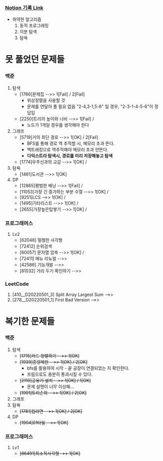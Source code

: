 ### [Notion 기록 Link](https://jnam.notion.site/3a57997df12848f093fb434e7fef4c4c)

- 취약한 알고리즘
  1. 동적 프로그래밍
  2. 이분 탐색
  3. 탐욕

# 못 풀었던 문제들
### 백준
1. 탐색
   - [1766]문제집 -->> 1[Fail] / 2[Fail]
     - 위상정렬을 사용할 것
     - 문제를 연달아 풀 필요 없음 "2-4,3-1,5-6" 일 경우, "2-3-1-4-5-6"이 정답임
   - [2250]트리의 높이와 너비 -->> 1[Fail] /
     - 노드가 1개일 경우를 생각해야 한다
2. 그래프
   - [5719]거의 최단 경로 -->> 1[OK] / 2[Fail]
      - BFS를 통해 경로 역 추적할 시, 메모리 초과 뜬다.
      - 백트래킹으로 역추적해야 메모리 초과 안뜬다.
      - **다익스트라 탐색시, 경로를 미리 저장해놓고 탐색**
   - [1774]우주신과의 교감 -->> 1[OK] /
3. 탐욕
   - [1461]도서관 -->> 1[OK]
4. DP
    - [12865]평범한 배낭 -->> 1[Fail] /
    - [11053]가장 긴 증가하는 부분 수열 -->> 1[OK] /
    - [9251]LCS -->> 1[OK] /
    - [1495]기타리스트 -->> 1[OK] /
    - [2655]가장높은탑쌓기 -->> 1[OK] /

### 프로그래머스
1. Lv2
   - [62048] 멀쩡한 사각형
   - [72412] 순위검색
   - [60057] 문자열 압축 -->> 1[OK] /
   - [72411] 메뉴 리뉴얼 -->>
   - [42586] 기능개발 -->>
   - [81032] 거리 두기 확인하기 -->>

### LeetCode

1. [410__D20220501_3] Split Array Largest Sum -->>
2. [278__D20220501_1] First Bad Version -->>

# 복기한 문제들

### 백준
1. 탐색
   - ~~[1715]카드 정렬하기 -->> 1[OK]~~
   - ~~[1939]중량제한 -->> 1[OK] / 2[OK]~~
     - bfs를 활용하여 시작 - 끝 공장이 연결되었는 지 확인한다.
     - 프림으로도 충분히 통과시킬 수 있다.
   - ~~[2110]공유기 설치 -->> 1[OK] / 1[OK]~~
     - 문제 설명이 너무 이상해...
   - ~~[1991]트리순회 -->> 1[OK] / 2[OK]~~
2. 그래프
3. 탐욕
    - ~~[1781]컵라면 -->> 1[OK] / 2[OK]~~
4. DP
    - ~~[1904]01타일 -->> 1[OK]~~
### 프로그래머스
1. Lv1
   - ~~[86491]최소직사각형 ->> 1[OK]~~
